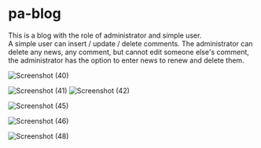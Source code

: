 # pa-blog
This is a blog with the role of administrator and simple user.<br />
A simple user can insert / update / delete comments.
The administrator can delete any news, any comment, but cannot edit someone else's comment, the administrator has the option to enter news to renew and delete them.


![Screenshot (40)](https://user-images.githubusercontent.com/62449452/151660961-a8befd22-4591-4894-af49-686bebb793c8.png)

![Screenshot (41)](https://user-images.githubusercontent.com/62449452/151660965-9cd4c56a-ad62-41fe-aaf5-e1366ddeaf89.png)
![Screenshot (42)](https://user-images.githubusercontent.com/62449452/151660967-aeeff2f3-72fd-4354-ad5a-89bdb2843488.png)

![Screenshot (45)](https://user-images.githubusercontent.com/62449452/151660970-e467f4b9-5425-4495-ab27-f340da71621d.png)

![Screenshot (46)](https://user-images.githubusercontent.com/62449452/151660974-ca1f760c-b2f6-4ac7-b1b4-f5014afaf19e.png)

![Screenshot (48)](https://user-images.githubusercontent.com/62449452/151660979-7b88c6ba-bb10-416e-a681-4aa06cccda3e.png)

